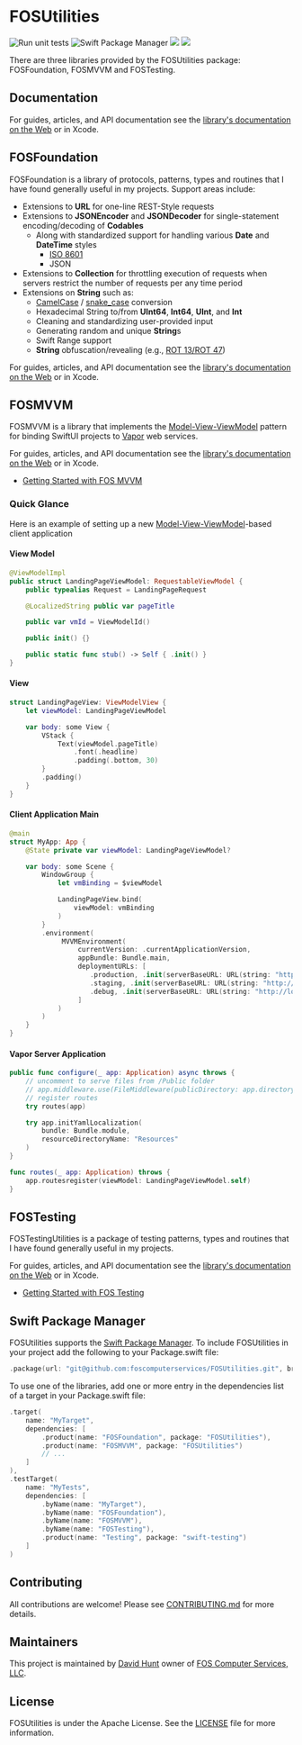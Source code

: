 # FOSUtilities

![Run unit tests](https://github.com/foscomputerservices/FOSUtilities/actions/workflows/ci.yml/badge.svg) ![Swift Package Manager](https://img.shields.io/badge/spm-compatible-brightgreen.svg?style=flat) [![](https://img.shields.io/endpoint?url=https%3A%2F%2Fswiftpackageindex.com%2Fapi%2Fpackages%2Ffoscomputerservices%2FFOSUtilities%2Fbadge%3Ftype%3Dswift-versions)](https://swiftpackageindex.com/foscomputerservices/FOSUtilities) [![](https://img.shields.io/endpoint?url=https%3A%2F%2Fswiftpackageindex.com%2Fapi%2Fpackages%2Ffoscomputerservices%2FFOSUtilities%2Fbadge%3Ftype%3Dplatforms)](https://swiftpackageindex.com/foscomputerservices/FOSUtilities)

There are three libraries provided by the FOSUtilities package:  FOSFoundation, FOSMVVM and FOSTesting.

## Documentation

For guides, articles, and API documentation see the 
[library's documentation on the Web][docs] or in Xcode.

[docs]: https://swiftpackageindex.com/foscomputerservices/FOSUtilities/documentation/fosfoundation

## FOSFoundation

FOSFoundation is a library of protocols, patterns, types and routines that I have found generally useful in my projects.  Support areas include:

- Extensions to **URL** for one-line REST-Style requests
- Extensions to **JSONEncoder** and **JSONDecoder** for single-statement encoding/decoding of **Codables**
    - Along with standardized support for handling various **Date** and **DateTime** styles
        - [ISO 8601](https://w.wiki/8G7)
        - JSON
- Extensions to **Collection** for throttling execution of requests when servers restrict the number of requests per any time period
- Extensions on **String** such as:
    - [CamelCase](https://w.wiki/4GVz) / [snake_case](https://w.wiki/6MmH) conversion
    - Hexadecimal String to/from **UInt64**, **Int64**, **UInt**, and **Int**
    - Cleaning and standardizing user-provided input
    - Generating random and unique **String**s
    - Swift Range support
    - **String** obfuscation/revealing (e.g., [ROT 13/ROT 47](https://w.wiki/8$LR))

For guides, articles, and API documentation see the 
[library's documentation on the Web][docs] or in Xcode.

## FOSMVVM

FOSMVVM is a library that implements the [Model-View-ViewModel](https://w.wiki/4T5B) pattern for binding SwiftUI projects
to [Vapor](https://docs.vapor.codes) web services.

For guides, articles, and API documentation see the 
[library's documentation on the Web][docs] or in Xcode.

- [Getting Started with FOS MVVM](https://swiftpackageindex.com/foscomputerservices/FOSUtilities/documentation/fosmvvm)

### Quick Glance

Here is an example of setting up a new [Model-View-ViewModel](https://w.wiki/4T5B)-based client application

#### View Model

```swift
@ViewModelImpl
public struct LandingPageViewModel: RequestableViewModel {
    public typealias Request = LandingPageRequest

    @LocalizedString public var pageTitle

    public var vmId = ViewModelId()

    public init() {}

    public static func stub() -> Self { .init() }
}
```

#### View

```swift
struct LandingPageView: ViewModelView {
    let viewModel: LandingPageViewModel

    var body: some View {
        VStack {
            Text(viewModel.pageTitle)
                .font(.headline)
                .padding(.bottom, 30)
        }
        .padding()
    }
}
```

#### Client Application Main

```swift
@main
struct MyApp: App {
    @State private var viewModel: LandingPageViewModel?

    var body: some Scene {
        WindowGroup {
            let vmBinding = $viewModel

            LandingPageView.bind(
                viewModel: vmBinding
            )
        }
        .environment(
             MVVMEnvironment(
                 currentVersion: .currentApplicationVersion,
                 appBundle: Bundle.main,
                 deploymentURLs: [
                    .production, .init(serverBaseURL: URL(string: "http://api.mywebserver.com")!),
                    .staging, .init(serverBaseURL: URL(string: "http://staging-api.mywebserver.com")!),
                    .debug, .init(serverBaseURL: URL(string: "http://localhost:8080")!)
                 ]
            )
        )
    }
}
```

#### Vapor Server Application

```swift
public func configure(_ app: Application) async throws {
    // uncomment to serve files from /Public folder
    // app.middleware.use(FileMiddleware(publicDirectory: app.directory.publicDirectory))
    // register routes
    try routes(app)

    try app.initYamlLocalization(
        bundle: Bundle.module,
        resourceDirectoryName: "Resources"
    )
}

func routes(_ app: Application) throws {
    app.routesregister(viewModel: LandingPageViewModel.self)
}
```

## FOSTesting

FOSTestingUtilities is a package of testing patterns, types and routines that I have found generally useful in my projects.

For guides, articles, and API documentation see the 
[library's documentation on the Web][docs] or in Xcode.

- [Getting Started with FOS Testing](https://swiftpackageindex.com/foscomputerservices/FOSUtilities/documentation/fostesting)

## Swift Package Manager

FOSUtilities supports the [Swift Package Manager](https://www.swift.org/package-manager/).  To include FOSUtilities in your project add the following to your Package.swift file:

```swift
.package(url: "git@github.com:foscomputerservices/FOSUtilities.git", branch: "main"),
```

To use one of the libraries, add one or more entry in the dependencies list of a target in your Package.swift file:

```swift
.target(
    name: "MyTarget",
    dependencies: [
        .product(name: "FOSFoundation", package: "FOSUtilities"),
        .product(name: "FOSMVVM", package: "FOSUtilities")
        // ...
    ]
),
.testTarget(
    name: "MyTests",
    dependencies: [
        .byName(name: "MyTarget"),
        .byName(name: "FOSFoundation"),
        .byName(name: "FOSMVVM"),
        .byName(name: "FOSTesting"),
        .product(name: "Testing", package: "swift-testing")
    ]
)
```

## Contributing

All contributions are welcome!  Please see [CONTRIBUTING.md](https://github.com/foscomputerservices/FOSUtilities/blob/main/CONTRIBUTING.md) for more details.

## Maintainers

This project is maintained by [David Hunt](https://www.linkedin.com/in/davidhun/) owner of [FOS Computer Services, LLC](https://www.linkedin.com/company/fos-computer-services).

## License

FOSUtilities is under the Apache License.  See the [LICENSE](https://github.com/foscomputerservices/FOSUtilities/blob/main/LICENSE) file for more information.
